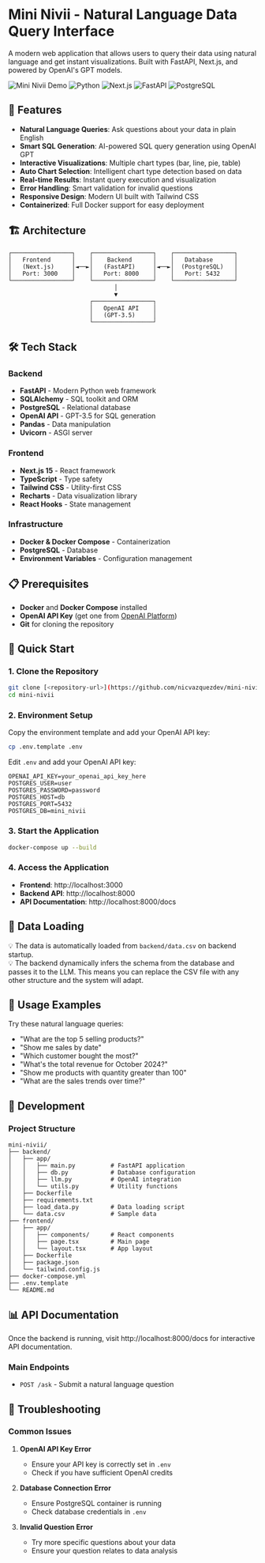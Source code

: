 # Mini Nivii - Natural Language Data Query Interface

A modern web application that allows users to query their data using natural language and get instant visualizations. Built with FastAPI, Next.js, and powered by OpenAI's GPT models.

![Mini Nivii Demo](https://img.shields.io/badge/Status-MVP-green)
![Python](https://img.shields.io/badge/Python-3.9+-blue)
![Next.js](https://img.shields.io/badge/Next.js-15.4+-black)
![FastAPI](https://img.shields.io/badge/FastAPI-Latest-green)
![PostgreSQL](https://img.shields.io/badge/PostgreSQL-15-blue)

## 🚀 Features

- **Natural Language Queries**: Ask questions about your data in plain English
- **Smart SQL Generation**: AI-powered SQL query generation using OpenAI GPT
- **Interactive Visualizations**: Multiple chart types (bar, line, pie, table)
- **Auto Chart Selection**: Intelligent chart type detection based on data
- **Real-time Results**: Instant query execution and visualization
- **Error Handling**: Smart validation for invalid questions
- **Responsive Design**: Modern UI built with Tailwind CSS
- **Containerized**: Full Docker support for easy deployment

## 🏗️ Architecture

```
┌─────────────────┐    ┌─────────────────┐    ┌─────────────────┐
│   Frontend      │    │    Backend      │    │   Database      │
│   (Next.js)     │◄──►│   (FastAPI)     │◄──►│  (PostgreSQL)   │
│   Port: 3000    │    │   Port: 8000    │    │   Port: 5432    │
└─────────────────┘    └─────────────────┘    └─────────────────┘
                              │
                              ▼
                       ┌─────────────────┐
                       │   OpenAI API    │
                       │   (GPT-3.5)     │
                       └─────────────────┘
```

## 🛠️ Tech Stack

### Backend

- **FastAPI** - Modern Python web framework
- **SQLAlchemy** - SQL toolkit and ORM
- **PostgreSQL** - Relational database
- **OpenAI API** - GPT-3.5 for SQL generation
- **Pandas** - Data manipulation
- **Uvicorn** - ASGI server

### Frontend

- **Next.js 15** - React framework
- **TypeScript** - Type safety
- **Tailwind CSS** - Utility-first CSS
- **Recharts** - Data visualization library
- **React Hooks** - State management

### Infrastructure

- **Docker & Docker Compose** - Containerization
- **PostgreSQL** - Database
- **Environment Variables** - Configuration management

## 📋 Prerequisites

- **Docker** and **Docker Compose** installed
- **OpenAI API Key** (get one from [OpenAI Platform](https://platform.openai.com/))
- **Git** for cloning the repository

## 🚀 Quick Start

### 1. Clone the Repository

```bash
git clone [<repository-url>](https://github.com/nicvazquezdev/mini-nivii.git)
cd mini-nivii
```

### 2. Environment Setup

Copy the environment template and add your OpenAI API key:

```bash
cp .env.template .env
```

Edit `.env` and add your OpenAI API key:

```env
OPENAI_API_KEY=your_openai_api_key_here
POSTGRES_USER=user
POSTGRES_PASSWORD=password
POSTGRES_HOST=db
POSTGRES_PORT=5432
POSTGRES_DB=mini_nivii
```

### 3. Start the Application

```bash
docker-compose up --build
```

### 4. Access the Application

- **Frontend**: http://localhost:3000
- **Backend API**: http://localhost:8000
- **API Documentation**: http://localhost:8000/docs

## 💾 Data Loading

💡 The data is automatically loaded from `backend/data.csv` on backend startup.  
💡 The backend dynamically infers the schema from the database and passes it to the LLM. This means you can replace the CSV file with any other structure and the system will adapt.

## 🎯 Usage Examples

Try these natural language queries:

- "What are the top 5 selling products?"
- "Show me sales by date"
- "Which customer bought the most?"
- "What's the total revenue for October 2024?"
- "Show me products with quantity greater than 100"
- "What are the sales trends over time?"

## 🔧 Development

### Project Structure

```
mini-nivii/
├── backend/
│   ├── app/
│   │   ├── main.py          # FastAPI application
│   │   ├── db.py            # Database configuration
│   │   ├── llm.py           # OpenAI integration
│   │   └── utils.py         # Utility functions
│   ├── Dockerfile
│   ├── requirements.txt
│   ├── load_data.py         # Data loading script
│   └── data.csv             # Sample data
├── frontend/
│   ├── app/
│   │   ├── components/      # React components
│   │   ├── page.tsx         # Main page
│   │   └── layout.tsx       # App layout
│   ├── Dockerfile
│   ├── package.json
│   └── tailwind.config.js
├── docker-compose.yml
├── .env.template
└── README.md
```

## 📊 API Documentation

Once the backend is running, visit http://localhost:8000/docs for interactive API documentation.

### Main Endpoints

- `POST /ask` - Submit a natural language question

## 🐛 Troubleshooting

### Common Issues

1. **OpenAI API Key Error**

   - Ensure your API key is correctly set in `.env`
   - Check if you have sufficient OpenAI credits

2. **Database Connection Error**

   - Ensure PostgreSQL container is running
   - Check database credentials in `.env`

3. **Invalid Question Error**
   - Try more specific questions about your data
   - Ensure your question relates to data analysis
